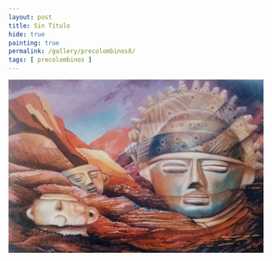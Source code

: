 ```yaml
---
layout: post
title: Sin Título
hide: true
painting: true
permalink: /gallery/precolombinos8/
tags: [ precolombinos ]
---
```


![Sin Título](/assets/img/paintings/precolomb_8.jpeg)
